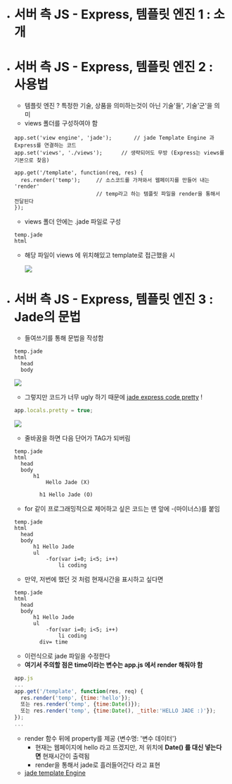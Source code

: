 - # 서버 측 JS - Express, 템플릿 엔진 1 : 소개

- # 서버 측 JS - Express, 템플릿 엔진 2 : 사용법

  - 템플릿 엔진 ? 특정한 기술, 상품을 의미하는것이 아닌 기술'들', 기술'군'을 의미
  - views 폴더를 구성하여야 함

  ```
  app.set('view engine', 'jade');		// jade Template Engine 과 Express를 연결하는 코드
  app.set('views', './views');		// 생략되어도 무방 (Express는 views를 기본으로 찾음)

  app.get('/template', function(req, res) {
  	res.render('temp');		// 소스코드를 가져와서 웹페이지를 만들어 내는 'render'
  							// temp라고 하는 템플릿 파일을 render을 통해서 전달된다
  });
  ```

  - views 폴더 안에는 .jade 파일로 구성

  ```
  temp.jade
  html
  ```

  - 해당 파일이 views 에 위치해있고 template로 접근했을 시

    ![](https://github.com/antaehyeon/WinterVacation_Project/blob/master/Image/%EC%8A%A4%ED%81%AC%EB%A6%B0%EC%83%B7%202017-12-30%20%EC%98%A4%EC%A0%84%201.38.31.png)

- # 서버 측 JS - Express, 템플릿 엔진 3 : Jade의 문법

  - 들여쓰기를 통해 문법을 작성함

  ```jade
  temp.jade
  html
  	head
  	body
  ```

  ![](https://github.com/antaehyeon/WinterVacation_Project/blob/master/Image/%EC%8A%A4%ED%81%AC%EB%A6%B0%EC%83%B7%202017-12-30%20%EC%98%A4%EC%A0%84%201.55.50.png)

  - 그렇지만 코드가 너무 ugly 하기 때문에 [jade express code pretty](https://www.google.co.kr/search?q=jade+express+code+pretty&oq=jade+express+code+pretty&aqs=chrome..69i57.4824j0j1&sourceid=chrome&ie=UTF-8) !

  ```js
  app.locals.pretty = true;
  ```

  ![](https://github.com/antaehyeon/WinterVacation_Project/blob/master/Image/%EC%8A%A4%ED%81%AC%EB%A6%B0%EC%83%B7%202017-12-30%20%EC%98%A4%EC%A0%84%201.56.04.png)

  - 줄바꿈을 하면 다음 단어가 TAG가 되버림

  ```jade
  temp.jade
  html
  	head
  	body
  		h1
  			Hello Jade (X)
  			
          h1 Hello Jade (O)
  ```

  - for 같이 프로그래밍적으로 제어하고 싶은 코드는 맨 앞에 -(마이너스)를 붙임

  ```jade
  temp.jade
  html
  	head
  	body
  		h1 Hello Jade
  		ul
  			-for(var i=0; i<5; i++)
  				li coding
  ```

  - 만약, 저번에 했던 것 처럼 현재시간을 표시하고 싶다면

  ```jade
  temp.jade
  html
  	head
  	body
  		h1 Hello Jade
  		ul
  			-for(var i=0; i<5; i++)
  				li coding
          div= time
  ```

  - 이런식으로 jade 파일을 수정한다
  - **여기서 주의할 점은 time이라는 변수는 app.js 에서 render 해줘야 함**

  ```js
  app.js
  ...
  app.get('/template', function(res, req) {
    res.render('temp', {time:'hello'});
    또는 res.render('temp', {time:Date()});
    또는 res.render('temp', {time:Date(), _title:'HELLO JADE :)'});
  });
  ...
  ```

  - render 함수 뒤에 property를 제공 {변수명: '변수 데이터'}
    - 현재는 웹페이지에 hello 라고 뜨겠지만, 저 위치에 **Date() 를 대신 넣는다면** 현재시간이 출력됨
    - render을 통해서 jade로 흘러들어간다 라고 표현
  - [jade template Engine](http://jadelang.net/)